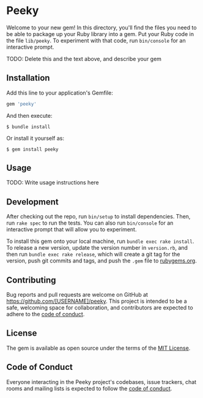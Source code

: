 # Peeky

Welcome to your new gem! In this directory, you'll find the files you need to be able to package up your Ruby library into a gem. Put your Ruby code in the file `lib/peeky`. To experiment with that code, run `bin/console` for an interactive prompt.

TODO: Delete this and the text above, and describe your gem

## Installation

Add this line to your application's Gemfile:

```ruby
gem 'peeky'
```

And then execute:

    $ bundle install

Or install it yourself as:

    $ gem install peeky

## Usage

TODO: Write usage instructions here

## Development

After checking out the repo, run `bin/setup` to install dependencies. Then, run `rake spec` to run the tests. You can also run `bin/console` for an interactive prompt that will allow you to experiment.

To install this gem onto your local machine, run `bundle exec rake install`. To release a new version, update the version number in `version.rb`, and then run `bundle exec rake release`, which will create a git tag for the version, push git commits and tags, and push the `.gem` file to [rubygems.org](https://rubygems.org).

## Contributing

Bug reports and pull requests are welcome on GitHub at https://github.com/[USERNAME]/peeky. This project is intended to be a safe, welcoming space for collaboration, and contributors are expected to adhere to the [code of conduct](https://github.com/[USERNAME]/peeky/blob/master/CODE_OF_CONDUCT.md).


## License

The gem is available as open source under the terms of the [MIT License](https://opensource.org/licenses/MIT).

## Code of Conduct

Everyone interacting in the Peeky project's codebases, issue trackers, chat rooms and mailing lists is expected to follow the [code of conduct](https://github.com/[USERNAME]/peeky/blob/master/CODE_OF_CONDUCT.md).
